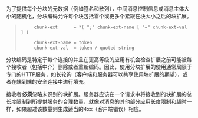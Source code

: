 为了提供每个分块的元数据（例如签名和散列），中间消息控制信息或消息主体大小的随机化，分块编码允许每个块包括零个或更多个紧跟在块大小之后的块扩展。

> ```
>      chunk-ext      = *( ";" chunk-ext-name [ "=" chunk-ext-val ] )
>
>      chunk-ext-name = token
>      chunk-ext-val  = token / quoted-string
> ```

分块编码是特定于每个连接的并且在更高等级的应用有机会检查扩展之前可能被每个接收者（包括中介）删除或者重新编码。因此，使用分块扩展的使用通常局限于专门的HTTP服务，如长轮询（客户端和服务器可以共享使用块扩展的期望），或者在端到端的安全连接中进行填充。

接收者**必须**忽略未识别的块扩展。服务器应该在一个请求中将接收到的块扩展的总长度限制到所提供服务的合理数量，就像对消息的其他部分应用长度限制和超时一样，如果超过该数量则生成适当的4xx（客户端错误）相应。

